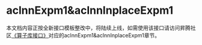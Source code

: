 # aclnnExpm1&aclnnInplaceExpm1

本文档内容正按全新接口模板整改中，将陆续上线，如需使用该接口请访问昇腾社区[《算子库接口》](https://hiascend.com/document/redirect/CannCommunityOplist)对应的aclnnExpm1&aclnnInplaceExpm1章节。
